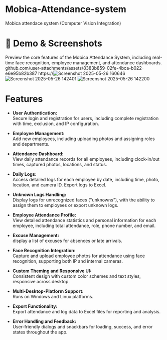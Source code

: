 # Mobica-Attendance-system
Mobica attendace system (Computer Vision Integration)
# 🎥 Demo & Screenshots
Preview the core features of the Mobica Attendance System, including real-time face recognition, employee management, and attendance dashboards.
github.com/user-attachments/assets/8383b859-02fe-4bca-b022-e6e95b82b387
https://![Screenshot 2025-05-26 160646](https://github.com/user-attachments/assets/618fdbf9-99a2-4e12-8f32-064b21ae31fb)
![Screenshot 2025-05-26 142401](https://github.com/user-attachments/assets947151a4-6bdb-46b0-9ce3-c3fca22a7f14)
![Screenshot 2025-05-26 142200](https://github.com/user-attachments/assets/9f230375-fd21-48ff-b04d-46b6ca5aee63)

# Features

- **User Authentication:**  
  Secure login and registration for users, including complete registration with time, exclusion, and IP configuration.

- **Employee Management:**  
  Add new employees, including uploading photos and assigning roles and departments.

- **Attendance Dashboard:**  
  View daily attendance records for all employees, including clock-in/out times, captured photos, locations, and status.

- **Daily Logs:**  
  Access detailed logs for each employee by date, including time, photo, location, and camera ID. Export logs to Excel.

- **Unknown Logs Handling:**  
  Display logs for unrecognized faces ("unknowns"), with the ability to assign them to employees or export unknown logs.

- **Employee Attendance Profile:**  
  View detailed attendance statistics and personal information for each employee, including total attendance, role, phone number, and email.

- **Excuse Management:**  
  display a list of excuses for absences or late arrivals.

- **Face Recognition Integration:**  
  Capture and upload employee photos for attendance using face recognition, supporting both IP and internal cameras.

- **Custom Theming and Responsive UI:**  
  Consistent design with custom color schemes and text styles, responsive across desktop.

- **Multi-Desktop-Platform Support:**  
  Runs on Windows and Linux platforms.

- **Export Functionality:**  
  Export attendance and log data to Excel files for reporting and analysis.

- **Error Handling and Feedback:**  
  User-friendly dialogs and snackbars for loading, success, and error states throughout the app.
